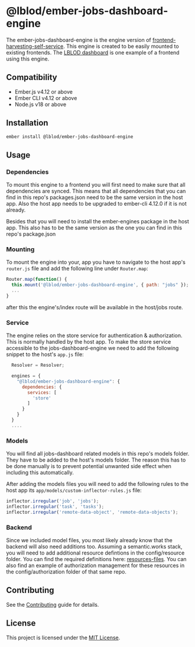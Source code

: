 # @lblod/ember-jobs-dashboard-engine

The ember-jobs-dashboard-engine is the engine version of [frontend-harvesting-self-service](https://github.com/lblod/frontend-harvesting-self-service). This engine is created to be easily mounted to existing frontends. The [LBLOD dashboard](https://github.com/lblod/frontend-dashboard) is one example of a frontend using this engine.


## Compatibility

* Ember.js v4.12 or above
* Ember CLI v4.12 or above
* Node.js v18 or above


## Installation

```bash
ember install @lblod/ember-jobs-dashboard-engine
```


## Usage

### Dependencies

To mount this engine to a frontend you will first need to make sure that all dependencies are synced. This means that all dependencies that you can find in this repo's packages.json need to be the same version in the host app. Also the host app needs to be upgraded to ember-cli 4.12.0 if it is not already.

Besides that you will need to install the ember-engines package in the host app. This also has to be the same version as the one you can find in this repo's package.json

### Mounting

To mount the engine into your, app you have to navigate to the host app's `router.js` file and add the following line under `Router.map`:

```javascript
Router.map(function() {
  this.mount('@lblod/ember-jobs-dashboard-engine', { path: "jobs" });
  ...
}
```
after this the engine's/index route will be available in the host/jobs route. 

### Service

The engine relies on the store service for authentication & authorization. This is normally handled by the host app. To make the store service accessible to the jobs-dashboard-engine we need to add the following snippet to the host's `app.js` file:

```javascript
  Resolver = Resolver;

  engines = {
    "@lblod/ember-jobs-dashboard-engine": {
      dependencies: {
        services: [
          'store'
        ]
      }
    }
  }
  ....
```

### Models

You will find all jobs-dashboard related models in this repo's models folder. They have to be added to the host's models folder. The reason this has to be done manually is to prevent potential unwanted side effect when including this automatically.

After adding the models files you will need to add the following rules to the host app its `app/models/custom-inflector-rules.js` file:

```javascript
inflector.irregular('job', 'jobs');
inflector.irregular('task', 'tasks');
inflector.irregular('remote-data-object', 'remote-data-objects');
```

### Backend

Since we included model files, you most likely already know that the backend will also need additions too. Assuming a semantic.works stack, you will need to add additional resource defintions in the config/resource folder. You can find the required definitions here: [resources-files](https://github.com/lblod/app-lblod-harvester/tree/master/config/resources). You can also find an example of authorization management for these resources in the config/authorization folder of that same repo.


## Contributing

See the [Contributing](CONTRIBUTING.md) guide for details.


## License

This project is licensed under the [MIT License](LICENSE.md).
